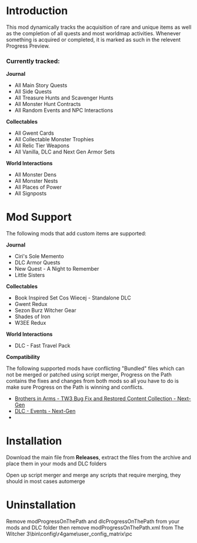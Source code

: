 # Introduction
This mod dynamically tracks the acquisition of rare and unique items as well as the completion of all quests and most worldmap activities. Whenever something is acquired or completed, it is marked as such in the relevent Progress Preview.

### Currently tracked:
**Journal**
- All Main Story Quests
- All Side Quests
- All Treasure Hunts and Scavenger Hunts
- All Monster Hunt Contracts
- All Random Events and NPC Interactions

**Collectables**
- All Gwent Cards
- All Collectable Monster Trophies
- All Relic Tier Weapons
- All Vanilla, DLC and Next Gen Armor Sets

**World Interactions**
- All Monster Dens
- All Monster Nests
- All Places of Power
- All Signposts

# Mod Support
The following mods that add custom items are supported:

**Journal**
- Ciri's Sole Memento
- DLC Armor Quests
- New Quest - A Night to Remember
- Little Sisters

**Collectables**
- Book Inspired Set Cos Wiecej - Standalone DLC
- Gwent Redux
- Sezon Burz Witcher Gear
- Shades of Iron
- W3EE Redux

**World Interactions**
- DLC - Fast Travel Pack

**Compatibility**

The following supported mods have conflicting "Bundled" files which can not be merged or patched using script merger, Progress on the Path contains the fixes and changes from both mods so all you have to do is make sure Progress on the Path is winning and conflicts.
- [Brothers in Arms - TW3 Bug Fix and Restored Content Collection - Next-Gen](https://www.nexusmods.com/witcher3/mods/7329 "Click to visit this mod on Nexus Mods") 
- [DLC - Events - Next-Gen](https://www.nexusmods.com/witcher3/mods/7488 "Click to visit this mod on Nexus Mods") 
- 
# Installation
Download the main file from **Releases**, extract the files from the archive and place them in your mods and DLC folders

Open up script merger and merge any scripts that require merging, they should in most cases automerge

# Uninstallation
Remove modProgressOnThePath and dlcProgressOnThePath from your mods and DLC folder then remove modProgressOnThePath.xml from
The Witcher 3\bin\config\r4game\user_config_matrix\pc
